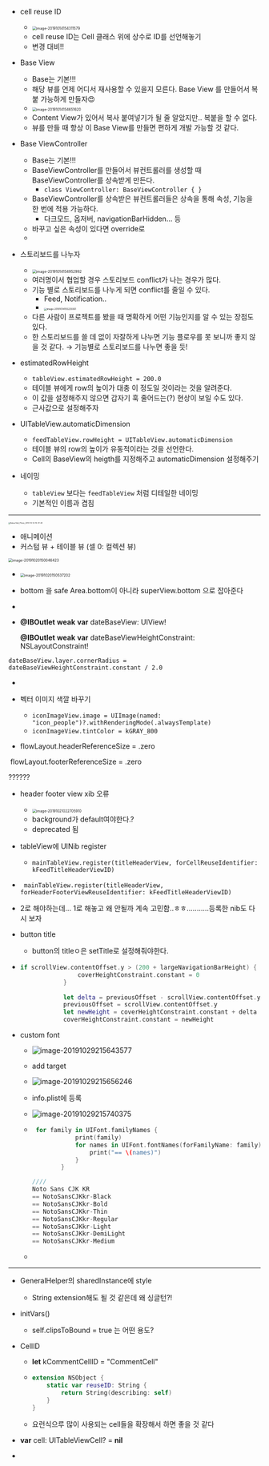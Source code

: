 - cell reuse ID
  - <img src="assets/image-20191014154311579.png" alt="image-20191014154311579" style="zoom:50%;" />
  - cell reuse ID는 Cell 클래스 위에 상수로 ID를 선언해놓기
  - 변경 대비!!
- Base View
  - Base는 기본!!!
  - 해당 뷰를 언제 어디서 재사용할 수 있을지 모른다. Base View 를 만들어서 복붙 가능하게 만들자😍
  - <img src="assets/image-20191014154651620.png" alt="image-20191014154651620" style="zoom:50%;" />
  - Content View가 있어서 복사 붙여넣기가 될 줄 알았지만.. 복붙을 할 수 없다.
  - 뷰를 만들 때 항상 이 Base View를 만들면 편하게 개발 가능할 것 같다.
- Base ViewController
  - Base는 기본!!!
  - BaseViewController를 만들어서 뷰컨트롤러를 생성할 때 BaseViewController를 상속받게 만든다.
    - `class ViewController: BaseViewController { } `
  - BaseViewController를 상속받은 뷰컨트롤러들은 상속을 통해 속성, 기능을 한 번에 적용 가능하다.
    - 다크모드, 옵저버, navigationBarHidden... 등
  - 바꾸고 싶은 속성이 있다면 override로
  - 
- 스토리보드를 나누자
  - <img src="assets/image-20191014154952992.png" alt="image-20191014154952992" style="zoom:50%;" />
  - 여러명이서 협업할 경우 스토리보드 conflict가 나는 경우가 많다.
  - 기능 별로 스토리보드를 나누게 되면 conflict를 줄일 수 있다.
    - Feed, Notification..
    - <img src="assets/image-20191014155225061.png" alt="image-20191014155225061" style="zoom:33%;" />
  - 다른 사람이 프로젝트를 봤을 때 명확하게 어떤 기능인지를 알 수 있는 장점도 있다.
  - 한 스토리보드를 쓸 데 없이 자잘하게 나누면 기능 플로우를 못 보니까 좋지 않을 것 같다. → 기능별로 스토리보드를 나누면 좋을 듯!
- estimatedRowHeight
  - `tableView.estimatedRowHeight = 200.0`
  - 테이블 뷰에게 row의 높이가 대충 이 정도일 것이라는 것을 알려준다.
  - 이 값을 설정해주지 않으면 갑자기 훅 줄어드는(?) 현상이 보일 수도 있다.
  - 근사값으로 설정해주자
- UITableView.automaticDimension
  - `feedTableView.rowHeight = UITableView.automaticDimension`
  - 테이블 뷰의 row의 높이가 유동적이라는 것을 선언한다.
  - Cell의 BaseView의 heigth를 지정해주고 automaticDimension 설정해주기 

- 네이밍
  - `tableView` 보다는 `feedTableView` 처럼 디테일한 네이밍
  - 기본적인 이름과 겹침

----



<img src="assets/KakaoTalk_Photo_2019-10-12-15-31-49.png" alt="KakaoTalk_Photo_2019-10-12-15-31-49" style="zoom:25%;" />

- 애니메이션
- 커스텀 뷰 + 테이블 뷰 (셀 0: 컬렉션 뷰)

<img src="assets/image-20191020150046423.png" alt="image-20191020150046423" style="zoom:50%;" />





- <img src="assets/image-20191020150537202.png" alt="image-20191020150537202" style="zoom:50%;" />

- bottom 을 safe Area.bottom이 아니라 superView.bottom 으로 잡아준다
- 



-   **@IBOutlet** **weak** **var** dateBaseView: UIView!

    **@IBOutlet** **weak** **var** dateBaseViewHeightConstraint: NSLayoutConstraint!

  `dateBaseView.layer.cornerRadius = dateBaseViewHeightConstraint.constant / 2.0`

- 

- 벡터 이미지 색깔 바꾸기 

  - `iconImageView.image = UIImage(named: "icon_people")?.withRenderingMode(.alwaysTemplate)`
  - `iconImageView.tintColor = kGRAY_800`

-  flowLayout.headerReferenceSize = .zero

  ​    flowLayout.footerReferenceSize = .zero

  ??????

- header footer view xib 오류

  - <img src="assets/image-20191021022705910.png" alt="image-20191021022705910" style="zoom:50%;" />
  - background가 default여야한다.?
  - deprecated 됨

- tableView에 UINib register

  - `mainTableView.register(titleHeaderView, forCellReuseIdentifier: kFeedTitleHeaderViewID)`
  
- ` mainTableView.register(titleHeaderView, forHeaderFooterViewReuseIdentifier: kFeedTitleHeaderViewID)`
  
- 2로 해야하는데... 1로 해놓고 왜 안될까 계속 고민함..ㅎㅎ...........등록한 nib도 다시 보자
  
- button title

  -   button의 titleㅇ은 setTitle로 설정해줘야한다.
  
-   ```swift
    if scrollView.contentOffset.y > (200 + largeNavigationBarHeight) {
                    coverHeightConstraint.constant = 0
                }
                
                let delta = previousOffset - scrollView.contentOffset.y
                previousOffset = scrollView.contentOffset.y
                let newHeight = coverHeightConstraint.constant + delta
                coverHeightConstraint.constant = newHeight
    ```




- custom font

  - ![image-20191029215643577](assets/image-20191029215643577.png)

  - add target

  - ![image-20191029215656246](assets/image-20191029215656246.png)

  - info.plist에 등록

  - ![image-20191029215740375](assets/image-20191029215740375.png)

  - ```swift
     for family in UIFont.familyNames {
                print(family)
                for names in UIFont.fontNames(forFamilyName: family) {
                    print("== \(names)")
                }
            }
    
    ////
    Noto Sans CJK KR
    == NotoSansCJKkr-Black
    == NotoSansCJKkr-Bold
    == NotoSansCJKkr-Thin
    == NotoSansCJKkr-Regular
    == NotoSansCJKkr-Light
    == NotoSansCJKkr-DemiLight
    == NotoSansCJKkr-Medium
    ```

  - 

---

- GeneralHelper의 sharedInstance에 style

  - String extension해도 될 것 같은데 왜 싱글턴?!

- initVars()

  - self.clipsToBound = true 는 어떤 용도?

- CellID

  - **let** kCommentCellID = "CommentCell"

  - ```swift
    extension NSObject {
        static var reuseID: String {
            return String(describing: self)
        }
    }
    ```

  - 요런식으루 많이 사용되는 cell들을 확장해서 하면 좋을 것 같다

-  **var** cell: UITableViewCell? = **nil**

  - 



